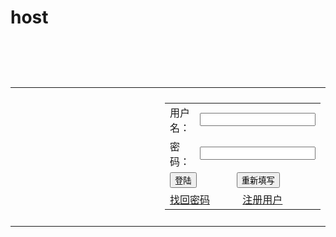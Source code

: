 # host
<html>  
<body>  
<center>  
<table height = "60px">  
<tr> </tr>  
</table>  
<table width = "535px" height = "300px" border = "0px" background = "bgd.jpg">  
<tr><td width = "230px" rowspan = "3"> </td><td> </td></tr>  
<tr><td>  
<table width = "100%" height = "100%" border = "0px">  
<tr><td>用户名：</td><td><input type = "text" name = "username"/></td></tr>  
<tr><td>密　码：</td><td><input type = "password" name = "password"></td></tr>  
<tr><td colspan = "2"><input type = "submit" value = "登陆">　　　　<input type = "submit" value = "重新填写"></td></tr>  
<tr><td colspan = "2">  
<a href = "#">找回密码</a>　　　  
<a href = "#">注册用户</a>  
</td></tr>  
</table>  
</td></tr>  
<tr><td> </td></tr>  
</table>  
</center>  
</body>  
</html> 
